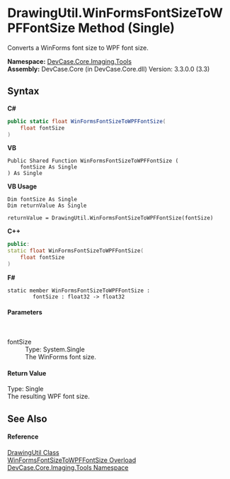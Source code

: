# DrawingUtil.WinFormsFontSizeToWPFFontSize Method (Single)
 

Converts a WinForms font size to WPF font size.

**Namespace:**&nbsp;<a href="N_DevCase_Core_Imaging_Tools">DevCase.Core.Imaging.Tools</a><br />**Assembly:**&nbsp;DevCase.Core (in DevCase.Core.dll) Version: 3.3.0.0 (3.3)

## Syntax

**C#**<br />
``` C#
public static float WinFormsFontSizeToWPFFontSize(
	float fontSize
)
```

**VB**<br />
``` VB
Public Shared Function WinFormsFontSizeToWPFFontSize ( 
	fontSize As Single
) As Single
```

**VB Usage**<br />
``` VB Usage
Dim fontSize As Single
Dim returnValue As Single

returnValue = DrawingUtil.WinFormsFontSizeToWPFFontSize(fontSize)
```

**C++**<br />
``` C++
public:
static float WinFormsFontSizeToWPFFontSize(
	float fontSize
)
```

**F#**<br />
``` F#
static member WinFormsFontSizeToWPFFontSize : 
        fontSize : float32 -> float32 

```


#### Parameters
&nbsp;<dl><dt>fontSize</dt><dd>Type: System.Single<br />The WinForms font size.</dd></dl>

#### Return Value
Type: Single<br />The resulting WPF font size.

## See Also


#### Reference
<a href="T_DevCase_Core_Imaging_Tools_DrawingUtil">DrawingUtil Class</a><br /><a href="Overload_DevCase_Core_Imaging_Tools_DrawingUtil_WinFormsFontSizeToWPFFontSize">WinFormsFontSizeToWPFFontSize Overload</a><br /><a href="N_DevCase_Core_Imaging_Tools">DevCase.Core.Imaging.Tools Namespace</a><br />